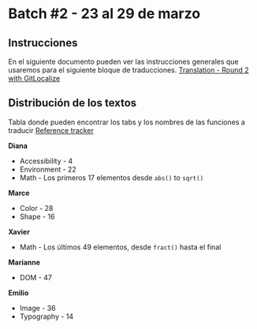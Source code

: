 # Batch #2 - 23 al 29 de marzo

## Instrucciones

En el siguiente documento pueden ver las instrucciones generales que usaremos para el siguiente bloque de traducciones.
[Translation - Round 2 with GitLocalize](https://docs.google.com/document/d/1SmhYVbAfuGuVN3OTRMCEM2Ss-YaAvyx6DjCIFkG6hDg/edit?usp=sharing)


## Distribución de los textos

Tabla donde pueden encontrar los tabs y los nombres de las funciones a traducir
[Reference tracker](https://docs.google.com/spreadsheets/d/10Rcy8ZLvABKjtzk1ZL7HlhyFOrdowifBJOUgMqverCU/edit?usp=sharing)

**Diana** 
- Accessibility - 4
- Environment - 22
- Math - Los primeros 17 elementos desde `abs()` to `sqrt()`

**Marce**
- Color - 28
- Shape - 16

**Xavier** 
- Math - Los últimos 49 elementos, desde `fract()` hasta el final

**Marianne**
- DOM - 47

**Emilio**
- Image - 36
- Typography - 14

